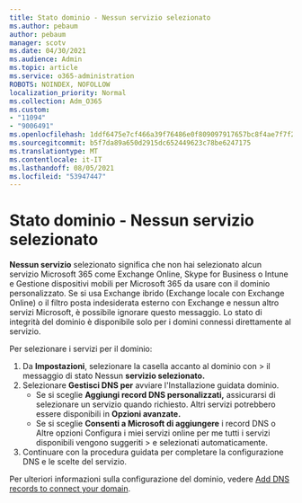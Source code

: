 ```yaml
---
title: Stato dominio - Nessun servizio selezionato
ms.author: pebaum
author: pebaum
manager: scotv
ms.date: 04/30/2021
ms.audience: Admin
ms.topic: article
ms.service: o365-administration
ROBOTS: NOINDEX, NOFOLLOW
localization_priority: Normal
ms.collection: Adm_O365
ms.custom:
- "11094"
- "9006491"
ms.openlocfilehash: 1ddf6475e7cf466a39f76486e0f809097917657bc8f4ae7f7f2b516657308f39
ms.sourcegitcommit: b5f7da89a650d2915dc652449623c78be6247175
ms.translationtype: MT
ms.contentlocale: it-IT
ms.lasthandoff: 08/05/2021
ms.locfileid: "53947447"
---
```

# <a name="domain-status---no-services-selected"></a>Stato dominio - Nessun servizio selezionato

**Nessun servizio** selezionato significa che non hai selezionato alcun servizio Microsoft 365 come Exchange Online, Skype for Business o Intune e Gestione dispositivi mobili per Microsoft 365 da usare con il dominio personalizzato. Se si usa Exchange ibrido (Exchange locale con Exchange Online) o il filtro posta indesiderata esterno con Exchange e nessun altro servizi Microsoft, è possibile ignorare questo messaggio. Lo stato di integrità del dominio è disponibile solo per i domini connessi direttamente al servizio.

Per selezionare i servizi per il dominio:

1. Da **Impostazioni**, selezionare la casella accanto al dominio con  >  [](https://admin.microsoft.com/Adminportal/Home)il messaggio di stato Nessun **servizio selezionato.**
1. Selezionare **Gestisci DNS per** avviare l'Installazione guidata dominio.
    - Se si sceglie **Aggiungi record DNS personalizzati,** assicurarsi di selezionare un servizio quando richiesto. Altri servizi potrebbero essere disponibili in **Opzioni avanzate.**
    - Se si sceglie **Consenti a Microsoft di aggiungere** i record DNS o Altre opzioni Configura i miei servizi online per me tutti i servizi disponibili vengono suggeriti   >   e selezionati automaticamente.
1. Continuare con la procedura guidata per completare la configurazione DNS e le scelte del servizio.
 
Per ulteriori informazioni sulla configurazione del dominio, vedere [Add DNS records to connect your domain](/microsoft-365/admin/get-help-with-domains/create-dns-records-at-any-dns-hosting-provider).

